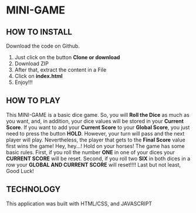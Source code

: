 # MINI-GAME
## HOW TO INSTALL
Download the code on Github. 
 1. Just click on the button **Clone or download**
 2. Download ZIP
 3. After that, extract the content in a File
 4. Click on **index.html** 
 5. Enjoy!!!

## HOW TO PLAY
This MINI-GAME is a basic dice game. So, you will **Roll the Dice** as much as you want, and, in addition, your dice values will be stored in your **Current Score**.
If you want to add your **Current Score** to your **Global Score**, you just need to press the button **HOLD**. However, your turn will pass and the next player will play.
Nevertheless, the player that gets to the **Final Score** value first wins the game!
Hey, hey...!
Hold on your horses! The game has some basic rules. First, if you roll the number **ONE** in one of your dices your **CURRENT SCORE** will be reset. Second, if you roll two **SIX** in both dices in a row your **GLOBAL AND CURRENT SCORE** will reset!!!!
Last but not least, Good Luck!

## TECHNOLOGY

This application was built with HTML/CSS, and JAVASCRIPT
